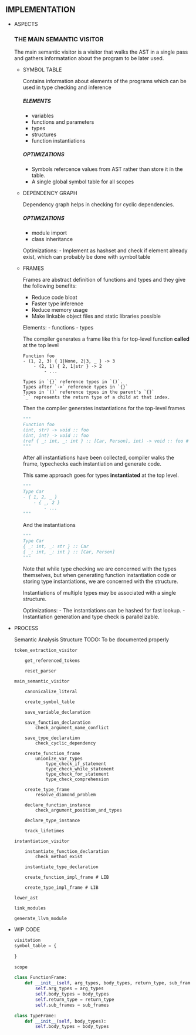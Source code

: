 ## IMPLEMENTATION

- ASPECTS

    ### THE MAIN SEMANTIC VISITOR

    The main semantic visitor is a visitor that walks the AST in a single pass and gathers informatation about the program to be later used.

    - SYMBOL TABLE

        Contains information about elements of the programs which can be used in type checking and inference

        ##### ELEMENTS
        - variables
        - functions and parameters
        - types
        - structures
        - function instantiations

        ##### OPTIMIZATIONS
        - Symbols refercence values from AST rather than store it in the table.
        - A single global symbol table for all scopes


    - DEPENDENCY GRAPH

        Dependency graph helps in checking for cyclic dependencies.

        ##### OPTIMIZATIONS
        - module import
        - class inheritance


        Optimizations:
            - Implement as hashset and check if element already exist, which can probably be done with symbol table


    - FRAMES

        Frames are abstract definition of functions and types and they give the following benefits:
        - Reduce code bloat
        - Faster type inference
        - Reduce memory usage
        - Make linkable object files and static libraries possible

        Elements:
            - functions
            - types


        The compiler generates a frame like this for top-level function **called** at the top level
        ```
        Function foo
        - (1, 2, 3) { 1|None, 2|3, _ } -> 3
            - (2, 1) { 2, 1|str } -> 2
                - ...

        Types in `{}` reference types in `()`.
        Types after `->` reference types in `{}`
        Types in `()` reference types in the parent's `{}`
        `_` represents the return type of a child at that index.
        ```

        Then the compiler generates instantiations for the top-level frames
        ```py
        """
        Function foo
        (int, str) -> void :: foo
        (int, int) -> void :: foo
        (ref { _: int, _: int } :: [Car, Person], int) -> void :: foo # applies to [Car, Person]
        """
        ```

        After all instantiations have been collected, compiler walks the frame, typechecks each instantiation and generate code.

        This same approach goes for types **instantiated** at the top level.

        ```py
        """
        Type Car
        - { 1, 2, _ }
            - { _, 2 }
                - ...
        """
        ```

        And the instantiations

        ```py
        """
        Type Car
        { _: int, _: str } :: Car
        { _: int, _: int } :: [Car, Person]
        """
        ```

        Note that while type checking we are concerned with the types themselves, but when generating function instantiation code or storing type instantiations, we are concerned with the structure.

        Instantiations of multiple types may be associated with a single structure.

        Optimizations:
            - The instantiations can be hashed for fast lookup.
            - Instantiation generation and type check is parallelizable.

- PROCESS

    Semantic Analysis Structure
    TODO: To be documented properly

    ```
    token_extraction_visitor

        get_referenced_tokens

        reset_parser

    main_semantic_visitor

        canonicalize_literal

        create_symbol_table

        save_variable_declaration

        save_function_declaration
            check_argument_name_conflict

        save_type_declaration
            check_cyclic_dependency

        create_function_frame
            unionize_var_types
                type_check_if_statement
                type_check_while_statement
                type_check_for_statement
                type_check_comprehension

        create_type_frame
            resolve_diamond_problem

        declare_function_instance
            check_argument_position_and_types

        declare_type_instance

        track_lifetimes

    instantiation_visitor

        instantiate_function_declaration
            check_method_exist

        instantiate_type_declaration

        create_function_impl_frame # LIB

        create_type_impl_frame # LIB

    lower_ast

    link_modules

    generate_llvm_module
    ```


- WIP CODE

    ```py
    visitation
    symbol_table = {

    }

    scope
    ```

    ```py
    class FunctionFrame:
        def __init__(self, arg_types, body_types, return_type, sub_frames=None):
            self.arg_types = arg_types
            self.body_types = body_types
            self.return_type = return_type
            self.sub_frames = sub_frames

    class TypeFrame:
        def __init__(self, body_types):
            self.body_types = body_types
    ```
